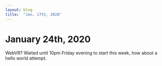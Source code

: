 ```yaml
---
layout: blog
title:  "Jan. 17th, 2020"
---
```

<head>
    <script src="https://aframe.io/releases/1.0.2/aframe.min.js"></script>
    <script src="https://cdn.aframe.io/fonts/mozillavr.fnt"></script>
</head>

# January 24th, 2020 

WebVR? Waited until 10pm Friday evening to start this week, how about a hello world attempt.

<a-scene background="color: #FAFAFA">
    <a-box position="-1 0.5 -3" rotation="0 45 0" color="#4CC3D9" shadow animation="property: color; to: #EB9A39; dur: 1500; easing: linear; loop: true; dir: alternate"></a-box>
    <!--<a-sphere position="0 1.25 -5" radius="1.25" color="#EF2D5E" shadow></a-sphere>
    <a-cylinder position="1 0.75 -3" radius="0.5" height="1.5" color="#FFC65D" shadow></a-cylinder>-->
    <a-plane position="0 0 -4" rotation="-90 0 0" width="4" height="4" color="#7BC8A4" shadow></a-plane>
    <a-entity position="0 2 -5" text="font: mozillavr; color:black; width:8; value: January 24th, 2020;"></a-entity>
    <a-entity position="0 1.5 -5" text="font: mozillavr; color:black; width:4; value: Another week that was supposed to be about GANS.;"></a-entity>
    <a-entity position="0 1.25 -5" text="font: mozillavr; color:black; width:2; value: Still no GANS...;"></a-entity>
    
</a-scene>